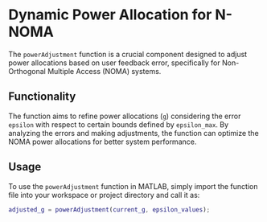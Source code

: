 # Dynamic Power Allocation for N-NOMA

The `powerAdjustment` function is a crucial component designed to adjust power allocations based on user feedback error, specifically for Non-Orthogonal Multiple Access (NOMA) systems.

## Functionality

The function aims to refine power allocations (`g`) considering the error `epsilon` with respect to certain bounds defined by `epsilon_max`. By analyzing the errors and making adjustments, the function can optimize the NOMA power allocations for better system performance.

## Usage

To use the `powerAdjustment` function in MATLAB, simply import the function file into your workspace or project directory and call it as:

```matlab
adjusted_g = powerAdjustment(current_g, epsilon_values);
